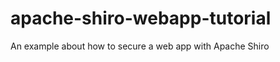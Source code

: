 apache-shiro-webapp-tutorial
============================

An example about how to secure a web app with Apache Shiro
